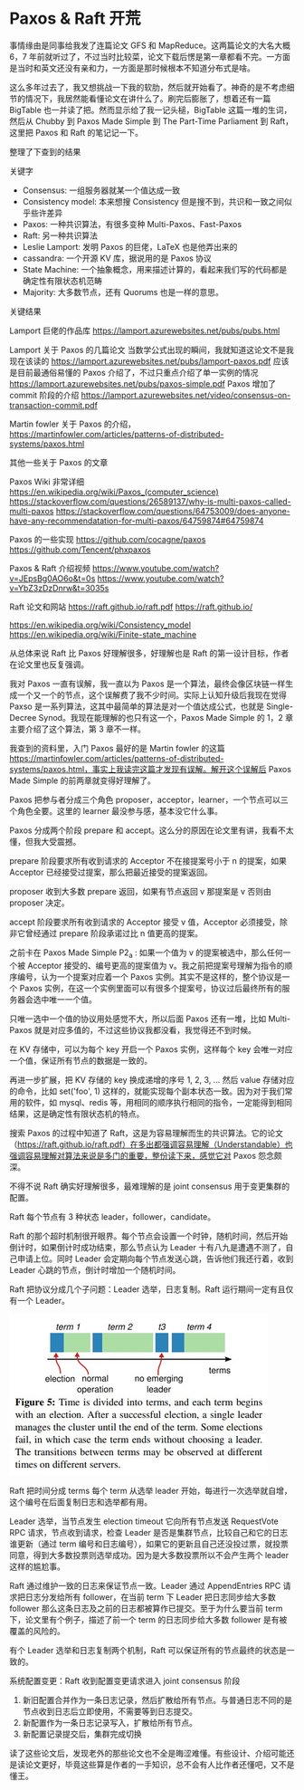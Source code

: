 # Paxos & Raft 开荒

事情缘由是同事给我发了连篇论文 GFS 和 MapReduce。这两篇论文的大名大概 6，7 年前就听过了，不过当时比较菜，论文下载后愣是第一章都看不完。一方面是当时和英文还没有亲和力，一方面是那时候根本不知道分布式是啥。

这么多年过去了，我又想挑战一下我的软肋，然后就开始看了。神奇的是不考虑细节的情况下，我居然能看懂论文在讲什么了。刷完后膨胀了，想着还有一篇 BigTable 也一并读了把。然而显示给了我一记头槌，BigTable 这篇一堆的生词，然后从 Chubby 到 Paxos Made Simple 到 The Part-Time Parliament 到 Raft，这里把 Paxos 和 Raft 的笔记记一下。

整理了下查到的结果

关键字

+ Consensus: 一组服务器就某一个值达成一致
+ Consistency model: 本来想搜 Consistency 但是搜不到，共识和一致之间似乎些许差异
+ Paxos: 一种共识算法，有很多变种 Multi-Paxos、Fast-Paxos
+ Raft: 另一种共识算法
+ Leslie Lamport: 发明 Paxos 的巨佬，LaTeX 也是他弄出来的
+ cassandra: 一个开源 KV 库，据说用的是 Paxos 协议
+ State Machine: 一个抽象概念，用来描述计算的，看起来我们写的代码都是确定性有限状态机范畴
+ Majority: 大多数节点，还有 Quorums 也是一样的意思。

关键结果


Lamport 巨佬的作品库
https://lamport.azurewebsites.net/pubs/pubs.html

Lamport 关于 Paxos 的几篇论文
当数学公式出现的瞬间，我就知道这论文不是我现在该读的 https://lamport.azurewebsites.net/pubs/lamport-paxos.pdf
应该是目前最通俗易懂的 Paxos 介绍了，不过只重点介绍了单一实例的情况 https://lamport.azurewebsites.net/pubs/paxos-simple.pdf
Paxos 增加了 commit 阶段的介绍 https://lamport.azurewebsites.net/video/consensus-on-transaction-commit.pdf

Martin fowler 关于 Paxos 的介绍，
https://martinfowler.com/articles/patterns-of-distributed-systems/paxos.html

其他一些关于 Paxos 的文章

Paxos Wiki 非常详细
https://en.wikipedia.org/wiki/Paxos_(computer_science)
https://stackoverflow.com/questions/26589137/why-is-multi-paxos-called-multi-paxos
https://stackoverflow.com/questions/64753009/does-anyone-have-any-recommendatation-for-multi-paxos/64759874#64759874


Paxos 的一些实现
https://github.com/cocagne/paxos
https://github.com/Tencent/phxpaxos

Paxos & Raft 介绍视频
https://www.youtube.com/watch?v=JEpsBg0AO6o&t=0s
https://www.youtube.com/watch?v=YbZ3zDzDnrw&t=3035s


Raft 论文和网站
https://raft.github.io/raft.pdf
https://raft.github.io/

https://en.wikipedia.org/wiki/Consistency_model
https://en.wikipedia.org/wiki/Finite-state_machine




从总体来说 Raft 比 Paxos 好理解很多，好理解也是 Raft 的第一设计目标，作者在论文里也反复强调。

我对 Paxos 一直有误解，我一直以为 Paxos 是一个算法，最终会像区块链一样生成一个又一个的节点，这个误解费了我不少时间。实际上认知升级后我现在觉得 Paxso 是一系列算法，这其中最简单的算法是对一个值达成公式，也就是 Single-Decree Synod。我现在能理解的也只有这一个，Paxos Made Simple 的 1，2 章主要介绍了这个算法，第 3 章不一样。

我查到的资料里，入门 Paxos 最好的是 Martin fowler 的这篇 https://martinfowler.com/articles/patterns-of-distributed-systems/paxos.html，事实上我读完这篇才发现有误解。解开这个误解后 Paxos Made Simple 的前两章就变得好理解了。

Paxos 把参与者分成三个角色 proposer，acceptor，learner，一个节点可以三个角色全要。这里的 learner 最没参与感，基本没它什么事。

Paxos 分成两个阶段 prepare 和 accept。这么分的原因在论文里有讲，我看不太懂，但我大受震撼。

prepare 阶段要求所有收到请求的 Acceptor 不在接提案号小于 n 的提案，如果 Acceptor 已经接受过提案，那么把最近接受的提案返回。

proposer 收到大多数 prepare 返回，如果有节点返回 v 那提案是 v 否则由 proposer 决定。

accept 阶段要求所有收到请求的 Acceptor 接受 v 值，Acceptor 必须接受，除非它曾经通过 prepare 阶段承诺过比 n 值更高的提案。

之前卡在 Paxos Made Simple P2<sub>a</sub> : 如果一个值为 v 的提案被选中，那么任何一个被 Acceptor 接受的、编号更高的提案值为 v。我之前把提案号理解为指令的顺序编号，认为一个提案对应着一个 Paxos 实例。其实不是这样的，整个协议是一个 Paxos 实例，在这一个实例里面可以有很多个提案号，协议过后最终所有的服务器会选中唯一一个值。

只唯一选中一个值的协议用处感觉不大，所以后面 Paxos 还有一堆，比如 Multi-Paxos 就是对应多值的，不过这些协议我都没看，我觉得还不到时候。

在 KV 存储中，可以为每个 key 开启一个 Paxos 实例，这样每个 key 会唯一对应一个值，保证所有节点的数据是一致的。

再进一步扩展，把 KV 存储的 key 换成递增的序号 1, 2, 3, ... 然后 value 存储对应的命令，比如 set('foo', 1) 这样的，就能实现每个副本状态一致。因为对于我们常用的软件，如 mysql、redis 等，用相同的顺序执行相同的指令，一定能得到相同结果，这是确定性有限状态机的特点。

搜索 Paxos 的过程中知道了 Raft，这是为容易理解而生的共识算法。它的论文（https://raft.github.io/raft.pdf）在多出都强调容易理解（Understandable）也强调容易理解对算法来说是多门的重要，整份读下来，感觉它对 Paxos 怨念颇深。

不得不说 Raft 确实好理解很多，最难理解的是 joint consensus 用于变更集群的配置。

Raft 每个节点有 3 种状态 leader，follower，candidate。

Raft 的那个超时机制很开眼界。每个节点会设置一个时钟，随机时间，然后开始倒计时，如果倒计时成功结束，那么节点认为 Leader 十有八九是遭遇不测了，自己申请上位。同时 Leader 会定期向每个节点发送心跳，告诉他们我还行着，收到 Leader 心跳的节点，倒计时增加一个随机时间。



Raft 把协议分成几个子问题：Leader 选举，日志复制。Raft 运行期间一定有且仅有一个 Leader。

![](./terms-1.jpg)

Raft 把时间分成 terms 每个 term 从选举 leader 开始，每进行一次选举就自增，这个编号在后面复制日志和选举都有用。

Leader 选举，当节点发生 election timeout 它向所有节点发送 RequestVote RPC 请求，节点收到请求，检查 Leader 是否是集群节点，比较自己和它的日志谁更新（通过 term 编号和日志编号），如果它的更新且自己还没投过票，就投票同意，得到大多数投票则选举成功。因为是大多数投票所以不会产生两个 leader 这样的尴尬事。

Raft 通过维护一致的日志来保证节点一致。Leader 通过 AppendEntries RPC 请求把日志分发给所有 follower，在当前 term 下 Leader 把日志同步给大多数 follower 那么这条日志及之前的日志都被算作已提交。至于为什么要当前 term 下，论文里有个例子，描述了前一个 term 的日志同步给大多数 follower 是有被覆盖的风险的。

有个 Leader 选举和日志复制两个机制，Raft 可以保证所有的节点最终的状态是一致的。

系统配置变更：Raft 收到配置变更请求进入 joint consensus 阶段

1. 新旧配置合并作为一条日志记录，然后扩散给所有节点。与普通日志不同的是节点收到日志后立即使用，不需要等到日志提交。
2. 新配置作为一条日志记录写入，扩散给所有节点。
3. 新配置记录提交后，集群完成切换






读了这些论文后，发现老外的那些论文也不全是晦涩难懂。有些设计、介绍可能还是读论文更好，毕竟这些算是作者的一手知识，总不会有人比作者还懂吧，又不是懂王。
